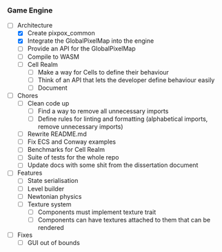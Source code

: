 
### Game Engine

- [ ] Architecture
	- [x] Create pixpox_common
	- [x] Integrate the GlobalPixelMap into the engine
	- [ ] Provide an API for the GlobalPixelMap
	- [ ] Compile to WASM
	- [ ] Cell Realm
		- [ ] Make a way for Cells to define their behaviour
		- [ ] Think of an API that lets the developer define behaviour easily
		- [ ] Document
- [ ] Chores
	- [ ] Clean code up
		- [ ] Find a way to remove all unnecessary imports
		- [ ] Define rules for linting and formatting (alphabetical imports, remove unnecessary imports)
	- [ ] Rewrite README.md
	- [ ] Fix ECS and Conway examples
	- [ ] Benchmarks for Cell Realm
	- [ ] Suite of tests for the whole repo
	- [ ] Update docs with some shit from the dissertation document
- [ ] Features
	- [ ] State serialisation 
	- [ ] Level builder
	- [ ] Newtonian physics
	- [ ] Texture system
		- [ ] Components must implement texture trait
		- [ ] Components can have textures attached to them that can be rendered
- [ ] Fixes
	- [ ] GUI out of bounds